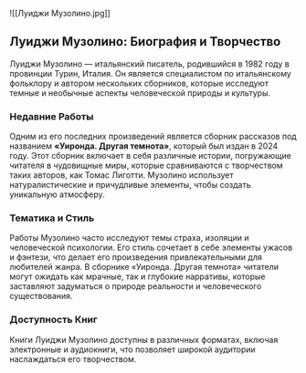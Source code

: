 ![[Луиджи Музолино.jpg]]

## **Луиджи Музолино: Биография и Творчество**

Луиджи Музолино — итальянский писатель, родившийся в 1982 году в провинции Турин, Италия. Он является специалистом по итальянскому фольклору и автором нескольких сборников, которые исследуют темные и необычные аспекты человеческой природы и культуры.

### **Недавние Работы**

Одним из его последних произведений является сборник рассказов под названием **«Уиронда. Другая темнота»**, который был издан в 2024 году. Этот сборник включает в себя различные истории, погружающие читателя в чудовищные миры, которые сравниваются с творчеством таких авторов, как Томас Лиготти. Музолино использует натуралистические и причудливые элементы, чтобы создать уникальную атмосферу.

### **Тематика и Стиль**

Работы Музолино часто исследуют темы страха, изоляции и человеческой психологии. Его стиль сочетает в себе элементы ужасов и фэнтези, что делает его произведения привлекательными для любителей жанра. В сборнике «Уиронда. Другая темнота» читатели могут ожидать как мрачные, так и глубокие нарративы, которые заставляют задуматься о природе реальности и человеческого существования.

### **Доступность Книг**

Книги Луиджи Музолино доступны в различных форматах, включая электронные и аудиокниги, что позволяет широкой аудитории наслаждаться его творчеством.